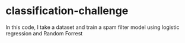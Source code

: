 # classification-challenge
In this code, I take a dataset and train a spam filter model using logistic regression and Random Forrest

